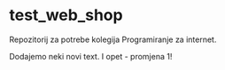# test_web_shop

Repozitorij za potrebe kolegija Programiranje za internet.

Dodajemo neki novi text. I opet - promjena 1!
